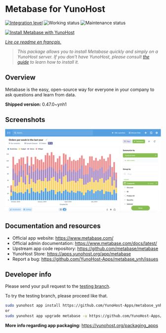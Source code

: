 <!--
N.B.: This README was automatically generated by https://github.com/YunoHost/apps/tree/master/tools/README-generator
It shall NOT be edited by hand.
-->

# Metabase for YunoHost

[![Integration level](https://dash.yunohost.org/integration/metabase.svg)](https://dash.yunohost.org/appci/app/metabase) ![Working status](https://ci-apps.yunohost.org/ci/badges/metabase.status.svg) ![Maintenance status](https://ci-apps.yunohost.org/ci/badges/metabase.maintain.svg)

[![Install Metabase with YunoHost](https://install-app.yunohost.org/install-with-yunohost.svg)](https://install-app.yunohost.org/?app=metabase)

*[Lire ce readme en français.](./README_fr.md)*

> *This package allows you to install Metabase quickly and simply on a YunoHost server.
If you don't have YunoHost, please consult [the guide](https://yunohost.org/#/install) to learn how to install it.*

## Overview

Metabase is the easy, open-source way for everyone in your company to ask questions and learn from data.

**Shipped version:** 0.47.0~ynh1

## Screenshots

![Screenshot of Metabase](./doc/screenshots/metabase-product-screenshot.png)

## Documentation and resources

* Official app website: <https://www.metabase.com/>
* Official admin documentation: <https://www.metabase.com/docs/latest/>
* Upstream app code repository: <https://github.com/metabase/metabase>
* YunoHost Store: <https://apps.yunohost.org/app/metabase>
* Report a bug: <https://github.com/YunoHost-Apps/metabase_ynh/issues>

## Developer info

Please send your pull request to the [testing branch](https://github.com/YunoHost-Apps/metabase_ynh/tree/testing).

To try the testing branch, please proceed like that.

``` bash
sudo yunohost app install https://github.com/YunoHost-Apps/metabase_ynh/tree/testing --debug
or
sudo yunohost app upgrade metabase -u https://github.com/YunoHost-Apps/metabase_ynh/tree/testing --debug
```

**More info regarding app packaging:** <https://yunohost.org/packaging_apps>
